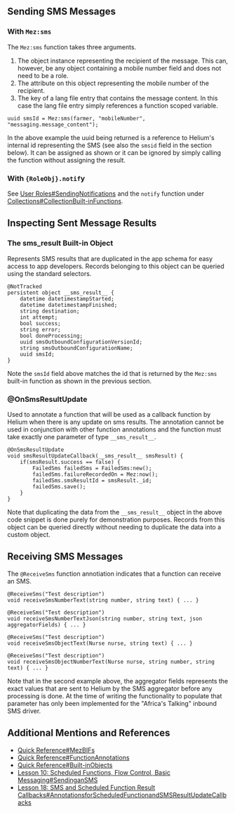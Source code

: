   


  


## Sending SMS Messages

### With `Mez:sms`

The `Mez:sms` function takes three arguments.

  1. The object instance representing the recipient of the message. This can, however, be any object containing a mobile number field and does not need to be a role.
  2. The attribute on this object representing the mobile number of the recipient.
  3. The key of a lang file entry that contains the message content. In this case the lang file entry simply references a function scoped variable.


    
    
    uuid smsId = Mez:sms(farmer, "mobileNumber", "messaging.message_content");

In the above example the uuid being returned is a reference to Helium's internal id representing the SMS (see also the `smsid` field in the section below). It can be assigned as shown or it can be ignored by simply calling the function without assigning the result.

### With `{RoleObj}.notif`y

See [User Roles#SendingNotifications](/wiki/spaces/HTUT/pages/5737498/User+Roles#UserRoles-SendingNotifications) and the `notify` function under [Collections#CollectionBuilt-inFunctions](/wiki/spaces/HTUT/pages/5738020/Collections#Collections-CollectionBuilt-inFunctions).

  


## Inspecting Sent Message Results

### The __sms_result__ Built-in Object

Represents SMS results that are duplicated in the app schema for easy access to app developers. Records belonging to this object can be queried using the standard selectors.

  

    
    
    @NotTracked
    persistent object __sms_result__ {
        datetime datetimestampStarted;
        datetime datetimestampFinished;
        string destination;    
        int attempt;
        bool success;
        string error;
        bool doneProcessing;
        uuid smsOutboundConfigurationVersionId;
        string smsOutboundConfigurationName;
        uuid smsId;
    }

Note the `smsId` field above matches the id that is returned by the `Mez:sms` built-in function as shown in the previous section.

### @OnSmsResultUpdate

Used to annotate a function that will be used as a callback function by Helium when there is any update on sms results. The annotation cannot be used in conjunction with other function annotations and the function must take exactly one parameter of type `__sms_result__`.
    
    
    @OnSmsResultUpdate
    void smsResultUpdateCallback(__sms_result__ smsResult) {
        if(smsResult.success == false) {
            FailedSms failedSms = FailedSms:new();
            failedSms.failureRecordedOn = Mez:now();
            failedSms.smsResultId = smsResult._id;
            failedSms.save();
        }
    }

Note that duplicating the data from the `__sms_result__` object in the above code snippet is done purely for demonstration purposes. Records from this object can be queried directly without needing to duplicate the data into a custom object.

  


  


  


## Receiving SMS Messages

The `@ReceiveSms` function annotiation indicates that a function can receive an SMS.
    
    
    @ReceiveSms("Test description")
    void receiveSmsNumberText(string number, string text) { ... }
    
    @ReceiveSms("Test description")
    void receiveSmsNumberTextJson(string number, string text, json aggregatorFields) { ... }
     
    @ReceiveSms("Test description")
    void receiveSmsObjectText(Nurse nurse, string text) { ... }
     
    @ReceiveSms("Test description")
    void receiveSmsObjectNumberText(Nurse nurse, string number, string text) { ... }

Note that in the second example above, the aggregator fields represents the exact values that are sent to Helium by the SMS aggregator before any processing is done. At the time of writing the functionality to populate that parameter has only been implemented for the "Africa's Talking" inbound SMS driver.

  


## Additional Mentions and References

  * [Quick Reference#MezBIFs](/wiki/spaces/HTUT/pages/5737643/Quick+Reference#QuickReference-MezBIFs)
  * [Quick Reference#FunctionAnnotations](/wiki/spaces/HTUT/pages/5737643/Quick+Reference#QuickReference-FunctionAnnotations)
  * [Quick Reference#Built-inObjects](/wiki/spaces/HTUT/pages/5737643/Quick+Reference#QuickReference-Built-inObjects)
  * [Lesson 10: Scheduled Functions, Flow Control, Basic Messaging#SendinganSMS](/wiki/spaces/HTUT/pages/5735034/Lesson+10+Scheduled+Functions+Flow+Control+Basic+Messaging#Lesson10:ScheduledFunctions,FlowControl,BasicMessaging-SendinganSMS)
  * [Lesson 18: SMS and Scheduled Function Result Callbacks#AnnotationsforScheduledFunctionandSMSResultUpdateCallbacks](/wiki/spaces/HTUT/pages/5737209/Lesson+18+SMS+and+Scheduled+Function+Result+Callbacks#Lesson18:SMSandScheduledFunctionResultCallbacks-AnnotationsforScheduledFunctionandSMSResultUpdateCallbacks)



  


  


  

